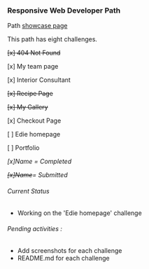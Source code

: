 

### Responsive Web Developer Path 

Path [showcase page](https://dev-challenges-io.vimo.vercel.app/responsive_web_developer/)

This path has eight challenges. 

~~[x] 404 Not Found~~

[x] My team page

[x] Interior Consultant

~~[x] Recipe Page~~

~~[x] My Gallery~~

[x] Checkout Page

[ ] Edie homepage

[ ] Portfolio

*[x]Name = Completed*

*~~[x]Name~~=  Submitted*
###### Current Status  
 - Working on the 'Edie homepage' challenge
###### Pending activities : 
- Add screenshots for each challenge
- README.md for each challenge